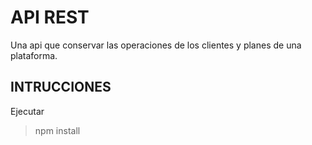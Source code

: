 # API REST #
Una api que conservar las operaciones de los clientes y planes de una plataforma.

## INTRUCCIONES ##
Ejecutar 
> npm install 